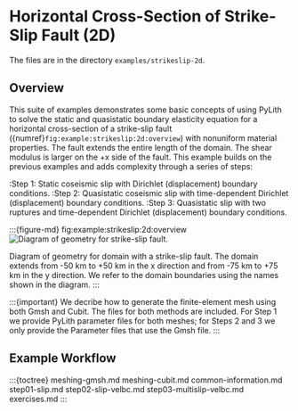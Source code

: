 # Horizontal Cross-Section of Strike-Slip Fault (2D)

The files are in the directory `examples/strikeslip-2d`.

## Overview

This suite of examples demonstrates some basic concepts of using PyLith to solve the static and quasistatic boundary elasticity equation for a horizontal cross-section of a strike-slip fault ({numref}`fig:example:strikeslip:2d:overview`) with nonuniform material properties.
The fault extends the entire length of the domain.
The shear modulus is larger on the +x side of the fault.
This example builds on the previous examples and adds complexity through a series of steps:

:Step 1: Static coseismic slip with Dirichlet (displacement) boundary conditions.
:Step 2: Quasistatic coseismic slip with time-dependent Dirichlet (displacement) boundary conditions.
:Step 3: Quasistatic slip with two ruptures and time-dependent Dirichlet (displacement) boundary conditions.

:::{figure-md} fig:example:strikeslip:2d:overview
<img src="figs/geometry.*" alt="Diagram of geometry for strike-slip fault." scale="75%"/>

Diagram of geometry for domain with a strike-slip fault.
The domain extends from -50 km to +50 km in the x direction and from -75 km to +75 km in the y direction.
We refer to the domain boundaries using the names shown in the diagram.
:::

:::{important}
We decribe how to generate the finite-element mesh using both Gmsh and Cubit.
The files for both methods are included.
For Step 1 we provide PyLith parameter files for both meshes; for Steps 2 and 3 we only provide the Parameter files that use the Gmsh file.
:::

## Example Workflow

:::{toctree}
meshing-gmsh.md
meshing-cubit.md
common-information.md
step01-slip.md
step02-slip-velbc.md
step03-multislip-velbc.md
exercises.md
:::
